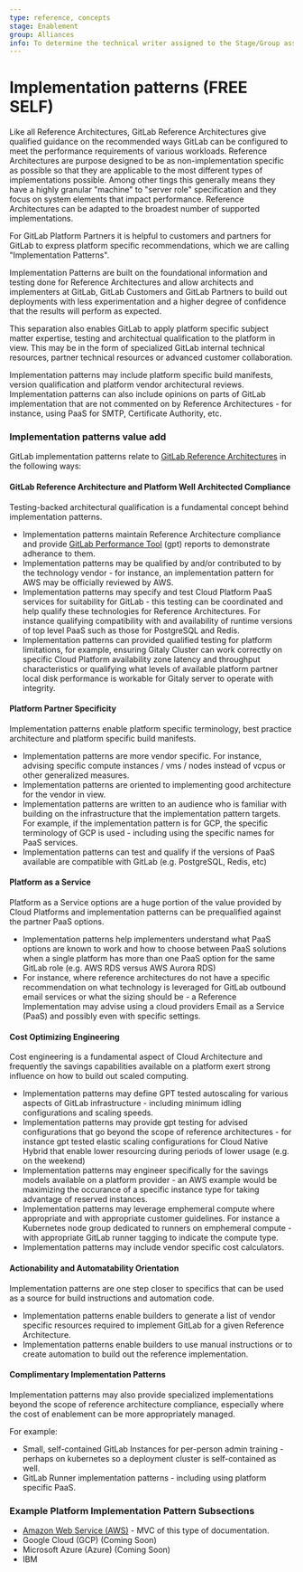 ```yaml
---
type: reference, concepts
stage: Enablement
group: Alliances
info: To determine the technical writer assigned to the Stage/Group associated with this page, see https://about.gitlab.com/handbook/engineering/ux/technical-writing/#assignments
---
```


# Implementation patterns **(FREE SELF)**

Like all Reference Architectures, GitLab Reference Architectures give qualified guidance on the recommended ways GitLab can be configured to meet the performance requirements of various workloads. Reference Architectures are purpose designed to be as non-implementation specific as possible so that they are applicable to the most different types of implementations possible. Among other tings this generally means they have a highly granular "machine" to "server role" specification and they focus on system elements that impact performance. Reference Architectures can be adapted to the broadest number of supported implementations.

For GitLab Platform Partners it is helpful to customers and partners for GitLab to express platform specific recommendations, which we are calling "Implementation Patterns".

Implementation Patterns are built on the foundational information and testing done for Reference Architectures and allow architects and implementers at GitLab, GitLab Customers and GitLab Partners to build out deployments with less experimentation and a higher degree of confidence that the results will perform as expected.

This separation also enables GitLab to apply platform specific subject matter expertise, testing and architectual qualification to the platform in view. This may be in the form of specialized GitLab internal technical resources, partner technical resources or advanced customer collaboration.

Implementation patterns may include platform specific build manifests, version qualification and platform vendor architectural reviews. Implementation patterns can also include opinions on parts of GitLab implementation that are not commented on by Reference Architectures - for instance, using PaaS for SMTP, Certificate Authority, etc.

### Implementation patterns value add

GitLab implementation patterns relate to [GitLab Reference Architectures](../reference_architectures/index.md) in the following ways:

#### GitLab Reference Architecture and Platform Well Architected Compliance

Testing-backed architectural qualification is a fundamental concept behind implementation patterns.

- Implementation patterns maintain Reference Architecture compliance and provide [GitLab Performance Tool](https://gitlab.com/gitlab-org/quality/performance) (gpt) reports to demonstrate adherance to them.
- Implementation patterns may be qualified by and/or contributed to by the technology vendor - for instance, an implementation pattern for AWS may be officially reviewed by AWS.
- Implementation patterns may specify and test Cloud Platform PaaS services for suitability for GitLab - this testing can be coordinated and help qualify these technologies for Reference Architectures. For instance qualifying compatibility with and availability of runtime versions of top level PaaS such as those for PostgreSQL and Redis.
- Implementation patterns can provided qualified testing for platform limitations, for example, ensuring Gitaly Cluster can work correctly on specific Cloud Platform availability zone latency and throughput characteristics or qualifying what levels of available platform partner local disk performance is workable for Gitaly server to operate with integrity.
#### Platform Partner Specificity

Implementation patterns enable platform specific terminology, best practice architecture and platform specific build manifests.

- Implementation patterns are more vendor specific. For instance, advising specific compute instances / vms / nodes instead of vcpus or other generalized measures.
- Implementation patterns are oriented to implementing good architecture for the vendor in view.  
- Implementation patterns are written to an audience who is familiar with building on the infrastructure that the implementation pattern targets.  For example, if the implementation pattern is for GCP, the specific terminology of GCP is used - including using the specific names for PaaS services.
- Implementation patterns can test and qualify if the versions of PaaS available are compatible with GitLab (e.g. PostgreSQL, Redis, etc)

#### Platform as a Service

Platform as a Service options are a huge portion of the value provided by Cloud Platforms and implementation patterns can be prequalified against the partner PaaS options.

- Implementation patterns help implementers understand what PaaS options are known to work and how to choose between PaaS solutions when a single platform has more than one PaaS option for the same GitLab role (e.g. AWS RDS versus AWS Aurora RDS)
- For instance, where reference architectures do not have a specific recommendation on what technology is leveraged for GitLab outbound email services or what the sizing should be - a Reference Implementation may advise using a cloud providers Email as a Service (PaaS) and possibly even with specific settings.

#### Cost Optimizing Engineering

Cost engineering is a fundamental aspect of Cloud Architecture and frequently the savings capabilities available on a platform exert strong influence on how to build out scaled computing.

- Implementation patterns may define GPT tested autoscaling for various aspects of GitLab infrastructure - including minimum idling configurations and scaling speeds.
- Implementation patterns may provide gpt testing for advised configurations that go beyond the scope of reference architectures - for instance gpt tested elastic scaling configurations for Cloud Native Hybrid that enable lower resourcing during periods of lower usage (e.g. on the weekend)
- Implementation patterns may engineer specifically for the savings models available on a platform provider - an AWS example would be maximizing the occurance of a specific instance type for taking advantage of reserved instances.
- Implementation patterns may leverage emphemeral compute where appropriate and with appropriate customer guidelines.  For instance a Kubernetes node group dedicated to runners on emphemeral compute - with appropriate GitLab runner tagging to indicate the compute type.
- Implementation patterns may include vendor specific cost calculators.
#### Actionability and Automatability Orientation

Implementation patterns are one step closer to specifics that can be used as a source for build instructions and automation code.

- Implementation patterns enable builders to generate a list of vendor specific resources required to implement GitLab for a given Reference Architecture.
- Implementation patterns enable builders to use manual instructions or to create automation to build out the reference implementation.
#### Complimentary Implementation Patterns
Implementation patterns may also provide specialized implementations beyond the scope of reference architecture compliance, especially where the cost of enablement can be more appropriately managed.

For example:

- Small, self-contained GitLab Instances for per-person admin training - perhaps on kubernetes so a deployment cluster is self-contained as well.
- GitLab Runner implementation patterns - including using platform specific PaaS.

### Example Platform Implementation Pattern Subsections

- [Amazon Web Service (AWS)](./AWS/index.md) - MVC of this type of documentation.
- Google Cloud (GCP) (Coming Soon)
- Microsoft Azure (Azure) (Coming Soon)
- IBM